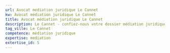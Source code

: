 ```yaml
---
url: Avocat mediation juridique Le Cannet
kw: Avocat médiation juridique Le Cannet
title: Avocat médiation juridique Le Cannet
description: Le Cannet - confiez-nous votre dossier médiation juridique
tag_ville: Le Cannet
competence: médiation juridique
expertise: mediation
extertise_id: 5
---
```

